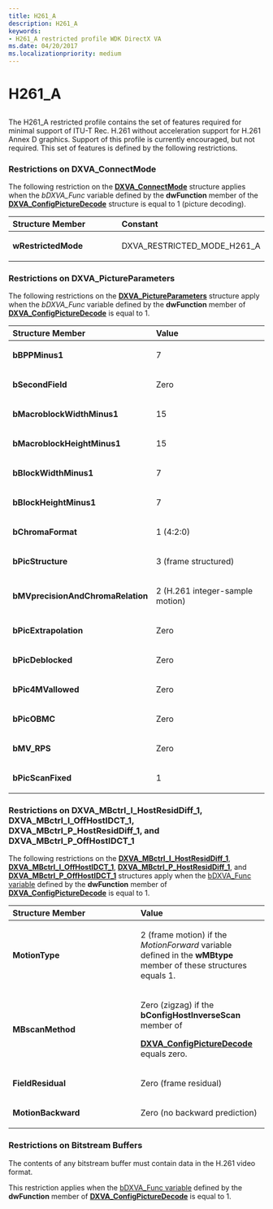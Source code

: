 ```yaml
---
title: H261_A
description: H261_A
keywords:
- H261_A restricted profile WDK DirectX VA
ms.date: 04/20/2017
ms.localizationpriority: medium
---
```


# H261\_A


## <span id="ddk_h261_a_gg"></span><span id="DDK_H261_A_GG"></span>


The H261\_A restricted profile contains the set of features required for minimal support of ITU-T Rec. H.261 without acceleration support for H.261 Annex D graphics. Support of this profile is currently encouraged, but not required. This set of features is defined by the following restrictions.

### <span id="Restrictions_on_DXVA_ConnectMode"></span><span id="restrictions_on_dxva_connectmode"></span><span id="RESTRICTIONS_ON_DXVA_CONNECTMODE"></span>Restrictions on DXVA\_ConnectMode

The following restriction on the [**DXVA\_ConnectMode**](/windows-hardware/drivers/ddi/dxva/ns-dxva-_dxva_connectmode) structure applies when the *bDXVA\_Func* variable defined by the **dwFunction** member of the [**DXVA\_ConfigPictureDecode**](/windows-hardware/drivers/ddi/dxva/ns-dxva-_dxva_configpicturedecode) structure is equal to 1 (picture decoding).

<table>
<colgroup>
<col width="50%" />
<col width="50%" />
</colgroup>
<thead>
<tr class="header">
<th align="left">Structure Member</th>
<th align="left">Constant</th>
</tr>
</thead>
<tbody>
<tr class="odd">
<td align="left"><p><strong>wRestrictedMode</strong></p></td>
<td align="left"><p>DXVA_RESTRICTED_MODE_H261_A</p></td>
</tr>
</tbody>
</table>

 

### <span id="Restrictions_on_DXVA_PictureParameters"></span><span id="restrictions_on_dxva_pictureparameters"></span><span id="RESTRICTIONS_ON_DXVA_PICTUREPARAMETERS"></span>Restrictions on DXVA\_PictureParameters

The following restrictions on the [**DXVA\_PictureParameters**](/windows-hardware/drivers/ddi/dxva/ns-dxva-_dxva_pictureparameters) structure apply when the *bDXVA\_Func* variable defined by the **dwFunction** member of [**DXVA\_ConfigPictureDecode**](/windows-hardware/drivers/ddi/dxva/ns-dxva-_dxva_configpicturedecode) is equal to 1.

<table>
<colgroup>
<col width="50%" />
<col width="50%" />
</colgroup>
<thead>
<tr class="header">
<th align="left">Structure Member</th>
<th align="left">Value</th>
</tr>
</thead>
<tbody>
<tr class="odd">
<td align="left"><p><strong>bBPPMinus1</strong></p></td>
<td align="left"><p>7</p></td>
</tr>
<tr class="even">
<td align="left"><p><strong>bSecondField</strong></p></td>
<td align="left"><p>Zero</p></td>
</tr>
<tr class="odd">
<td align="left"><p><strong>bMacroblockWidthMinus1</strong></p></td>
<td align="left"><p>15</p></td>
</tr>
<tr class="even">
<td align="left"><p><strong>bMacroblockHeightMinus1</strong></p></td>
<td align="left"><p>15</p></td>
</tr>
<tr class="odd">
<td align="left"><p><strong>bBlockWidthMinus1</strong></p></td>
<td align="left"><p>7</p></td>
</tr>
<tr class="even">
<td align="left"><p><strong>bBlockHeightMinus1</strong></p></td>
<td align="left"><p>7</p></td>
</tr>
<tr class="odd">
<td align="left"><p><strong>bChromaFormat</strong></p></td>
<td align="left"><p>1 (4:2:0)</p></td>
</tr>
<tr class="even">
<td align="left"><p><strong>bPicStructure</strong></p></td>
<td align="left"><p>3 (frame structured)</p></td>
</tr>
<tr class="odd">
<td align="left"><p><strong>bMVprecisionAndChromaRelation</strong></p></td>
<td align="left"><p>2 (H.261 integer-sample motion)</p></td>
</tr>
<tr class="even">
<td align="left"><p><strong>bPicExtrapolation</strong></p></td>
<td align="left"><p>Zero</p></td>
</tr>
<tr class="odd">
<td align="left"><p><strong>bPicDeblocked</strong></p></td>
<td align="left"><p>Zero</p></td>
</tr>
<tr class="even">
<td align="left"><p><strong>bPic4MVallowed</strong></p></td>
<td align="left"><p>Zero</p></td>
</tr>
<tr class="odd">
<td align="left"><p><strong>bPicOBMC</strong></p></td>
<td align="left"><p>Zero</p></td>
</tr>
<tr class="even">
<td align="left"><p><strong>bMV_RPS</strong></p></td>
<td align="left"><p>Zero</p></td>
</tr>
<tr class="odd">
<td align="left"><p><strong>bPicScanFixed</strong></p></td>
<td align="left"><p>1</p></td>
</tr>
</tbody>
</table>

 

### <span id="Restrictions_on_DXVA_MBctrl_I_HostResidDiff_1__DXVA_MBctrl_I_OffHostIDCT_1__DXVA_MBctrl_P_HostResidDiff_1__and_DXVA_MBctrl_P_OffHostIDCT_1"></span><span id="restrictions_on_dxva_mbctrl_i_hostresiddiff_1__dxva_mbctrl_i_offhostidct_1__dxva_mbctrl_p_hostresiddiff_1__and_dxva_mbctrl_p_offhostidct_1"></span><span id="RESTRICTIONS_ON_DXVA_MBCTRL_I_HOSTRESIDDIFF_1__DXVA_MBCTRL_I_OFFHOSTIDCT_1__DXVA_MBCTRL_P_HOSTRESIDDIFF_1__AND_DXVA_MBCTRL_P_OFFHOSTIDCT_1"></span>Restrictions on DXVA\_MBctrl\_I\_HostResidDiff\_1, DXVA\_MBctrl\_I\_OffHostIDCT\_1, DXVA\_MBctrl\_P\_HostResidDiff\_1, and DXVA\_MBctrl\_P\_OffHostIDCT\_1

The following restrictions on the [**DXVA\_MBctrl\_I\_HostResidDiff\_1**](/windows-hardware/drivers/ddi/dxva/ns-dxva-_dxva_mbctrl_i_hostresiddiff_1), [**DXVA\_MBctrl\_I\_OffHostIDCT\_1**](/windows-hardware/drivers/ddi/dxva/ns-dxva-_dxva_mbctrl_i_offhostidct_1), [**DXVA\_MBctrl\_P\_HostResidDiff\_1**](/windows-hardware/drivers/ddi/dxva/ns-dxva-_dxva_mbctrl_p_hostresiddiff_1), and [**DXVA\_MBctrl\_P\_OffHostIDCT\_1**](/windows-hardware/drivers/ddi/dxva/ns-dxva-_dxva_mbctrl_p_offhostidct_1) structures apply when the [bDXVA\_Func variable](bdxva-func-variable.md) defined by the **dwFunction** member of [**DXVA\_ConfigPictureDecode**](/windows-hardware/drivers/ddi/dxva/ns-dxva-_dxva_configpicturedecode) is equal to 1.

<table>
<colgroup>
<col width="50%" />
<col width="50%" />
</colgroup>
<thead>
<tr class="header">
<th align="left">Structure Member</th>
<th align="left">Value</th>
</tr>
</thead>
<tbody>
<tr class="odd">
<td align="left"><p><strong>MotionType</strong></p></td>
<td align="left"><p>2 (frame motion) if the <em>MotionForward</em> variable defined in the <strong>wMBtype</strong> member of these structures equals 1.</p></td>
</tr>
<tr class="even">
<td align="left"><p><strong>MBscanMethod</strong></p></td>
<td align="left"><p>Zero (zigzag) if the <strong>bConfigHostInverseScan</strong> member of</p>
<p><a href="/windows-hardware/drivers/ddi/dxva/ns-dxva-_dxva_configpicturedecode" data-raw-source="[&lt;strong&gt;DXVA_ConfigPictureDecode&lt;/strong&gt;](/windows-hardware/drivers/ddi/dxva/ns-dxva-_dxva_configpicturedecode)"><strong>DXVA_ConfigPictureDecode</strong></a> equals zero.</p></td>
</tr>
<tr class="odd">
<td align="left"><p><strong>FieldResidual</strong></p></td>
<td align="left"><p>Zero (frame residual)</p></td>
</tr>
<tr class="even">
<td align="left"><p><strong>MotionBackward</strong></p></td>
<td align="left"><p>Zero (no backward prediction)</p></td>
</tr>
</tbody>
</table>

 

### <span id="Restrictions_on_Bitstream_Buffers"></span><span id="restrictions_on_bitstream_buffers"></span><span id="RESTRICTIONS_ON_BITSTREAM_BUFFERS"></span>Restrictions on Bitstream Buffers

The contents of any bitstream buffer must contain data in the H.261 video format.

This restriction applies when the [bDXVA\_Func variable](bdxva-func-variable.md) defined by the **dwFunction** member of [**DXVA\_ConfigPictureDecode**](/windows-hardware/drivers/ddi/dxva/ns-dxva-_dxva_configpicturedecode) is equal to 1.

